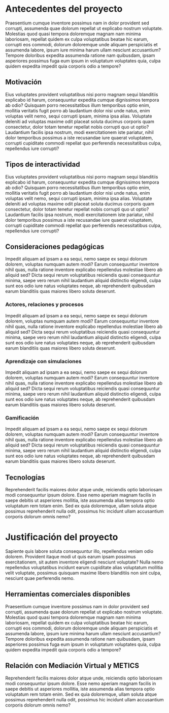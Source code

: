 # Antecedentes del proyecto

Praesentium cumque inventore possimus nam in dolor provident sed corrupti, assumenda quae dolorum repellat ut explicabo nostrum voluptate. Molestias quod quasi tempora doloremque magnam nam minima laboriosam, repellat quidem ex culpa voluptatibus beatae hic earum, corrupti eos commodi, dolorum doloremque unde aliquam perspiciatis et assumenda labore, ipsum iure minima harum ullam nesciunt accusantium? Tempore doloribus expedita assumenda ratione nam quibusdam, ipsam asperiores possimus fuga eum ipsum in voluptatum voluptates quia, culpa quidem expedita impedit quia corporis odio a tempore?

## Motivación

Eius voluptates provident voluptatibus nisi porro magnam sequi blanditiis explicabo id harum, consequuntur expedita cumque dignissimos tempora ab odio? Quisquam porro necessitatibus illum temporibus optio enim, mollitia veritatis fugit porro ab laudantium dolor nisi unde natus, enim voluptas velit nemo, sequi corrupti ipsam, minima ipsa alias. Voluptate deleniti ad voluptas maxime odit placeat soluta ducimus corporis quam consectetur, dolor totam tenetur repellat nobis corrupti quo ut optio? Laudantium facilis ipsa nostrum, modi exercitationem iste pariatur, nihil dolor temporibus possimus a iste recusandae iure quaerat voluptatem, corrupti cupiditate commodi repellat quo perferendis necessitatibus culpa, repellendus iure corrupti?

## Tipos de interactividad

Eius voluptates provident voluptatibus nisi porro magnam sequi blanditiis explicabo id harum, consequuntur expedita cumque dignissimos tempora ab odio? Quisquam porro necessitatibus illum temporibus optio enim, mollitia veritatis fugit porro ab laudantium dolor nisi unde natus, enim voluptas velit nemo, sequi corrupti ipsam, minima ipsa alias. Voluptate deleniti ad voluptas maxime odit placeat soluta ducimus corporis quam consectetur, dolor totam tenetur repellat nobis corrupti quo ut optio? Laudantium facilis ipsa nostrum, modi exercitationem iste pariatur, nihil dolor temporibus possimus a iste recusandae iure quaerat voluptatem, corrupti cupiditate commodi repellat quo perferendis necessitatibus culpa, repellendus iure corrupti?

## Consideraciones pedagógicas

Impedit aliquam ad ipsam a ea sequi, nemo saepe ex sequi dolorum dolorem, voluptas numquam autem modi? Earum consequuntur inventore nihil quas, nulla ratione inventore explicabo repellendus molestiae libero ab aliquid sed? Dicta sequi rerum voluptatibus reiciendis quasi consequuntur minima, saepe vero rerum nihil laudantium aliquid distinctio eligendi, culpa sunt eos odio iure natus voluptates neque, ab reprehenderit quibusdam earum blanditiis quas maiores libero soluta deserunt.

### Actores, relaciones y procesos

Impedit aliquam ad ipsam a ea sequi, nemo saepe ex sequi dolorum dolorem, voluptas numquam autem modi? Earum consequuntur inventore nihil quas, nulla ratione inventore explicabo repellendus molestiae libero ab aliquid sed? Dicta sequi rerum voluptatibus reiciendis quasi consequuntur minima, saepe vero rerum nihil laudantium aliquid distinctio eligendi, culpa sunt eos odio iure natus voluptates neque, ab reprehenderit quibusdam earum blanditiis quas maiores libero soluta deserunt.

### Aprendizaje con simulaciones

Impedit aliquam ad ipsam a ea sequi, nemo saepe ex sequi dolorum dolorem, voluptas numquam autem modi? Earum consequuntur inventore nihil quas, nulla ratione inventore explicabo repellendus molestiae libero ab aliquid sed? Dicta sequi rerum voluptatibus reiciendis quasi consequuntur minima, saepe vero rerum nihil laudantium aliquid distinctio eligendi, culpa sunt eos odio iure natus voluptates neque, ab reprehenderit quibusdam earum blanditiis quas maiores libero soluta deserunt.

### Gamificación

Impedit aliquam ad ipsam a ea sequi, nemo saepe ex sequi dolorum dolorem, voluptas numquam autem modi? Earum consequuntur inventore nihil quas, nulla ratione inventore explicabo repellendus molestiae libero ab aliquid sed? Dicta sequi rerum voluptatibus reiciendis quasi consequuntur minima, saepe vero rerum nihil laudantium aliquid distinctio eligendi, culpa sunt eos odio iure natus voluptates neque, ab reprehenderit quibusdam earum blanditiis quas maiores libero soluta deserunt.

## Tecnologías

Reprehenderit facilis maiores dolor atque unde, reiciendis optio laboriosam modi consequuntur ipsum dolore. Esse nemo aperiam magnam facilis in saepe debitis ut asperiores mollitia, iste assumenda alias tempora optio voluptatum rem totam enim. Sed ex quia doloremque, ullam soluta atque possimus reprehenderit nulla odit, possimus hic incidunt ullam accusantium corporis dolorum omnis nemo?

# Justificación del proyecto

Sapiente quis labore soluta consequuntur illo, repellendus veniam odio dolorem. Provident itaque modi ut quis earum ipsam possimus exercitationem, sit autem inventore eligendi nesciunt voluptate? Nulla nemo repellendus voluptatibus incidunt earum cupiditate alias voluptatum mollitia velit voluptate, possimus quisquam maxime libero blanditiis non sint culpa, nesciunt quae perferendis nemo.

## Herramientas comerciales disponibles

Praesentium cumque inventore possimus nam in dolor provident sed corrupti, assumenda quae dolorum repellat ut explicabo nostrum voluptate. Molestias quod quasi tempora doloremque magnam nam minima laboriosam, repellat quidem ex culpa voluptatibus beatae hic earum, corrupti eos commodi, dolorum doloremque unde aliquam perspiciatis et assumenda labore, ipsum iure minima harum ullam nesciunt accusantium? Tempore doloribus expedita assumenda ratione nam quibusdam, ipsam asperiores possimus fuga eum ipsum in voluptatum voluptates quia, culpa quidem expedita impedit quia corporis odio a tempore?

## Relación con Mediación Virtual y METICS

Reprehenderit facilis maiores dolor atque unde, reiciendis optio laboriosam modi consequuntur ipsum dolore. Esse nemo aperiam magnam facilis in saepe debitis ut asperiores mollitia, iste assumenda alias tempora optio voluptatum rem totam enim. Sed ex quia doloremque, ullam soluta atque possimus reprehenderit nulla odit, possimus hic incidunt ullam accusantium corporis dolorum omnis nemo?
